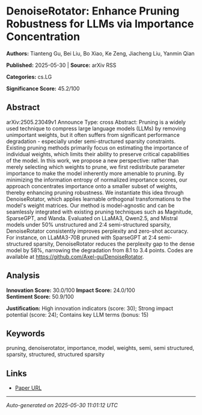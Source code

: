 # DenoiseRotator: Enhance Pruning Robustness for LLMs via Importance Concentration

**Authors:** Tianteng Gu, Bei Liu, Bo Xiao, Ke Zeng, Jiacheng Liu, Yanmin Qian

**Published:** 2025-05-30 | **Source:** arXiv RSS

**Categories:** cs.LG

**Significance Score:** 45.2/100

## Abstract

arXiv:2505.23049v1 Announce Type: cross 
Abstract: Pruning is a widely used technique to compress large language models (LLMs) by removing unimportant weights, but it often suffers from significant performance degradation - especially under semi-structured sparsity constraints. Existing pruning methods primarily focus on estimating the importance of individual weights, which limits their ability to preserve critical capabilities of the model. In this work, we propose a new perspective: rather than merely selecting which weights to prune, we first redistribute parameter importance to make the model inherently more amenable to pruning. By minimizing the information entropy of normalized importance scores, our approach concentrates importance onto a smaller subset of weights, thereby enhancing pruning robustness. We instantiate this idea through DenoiseRotator, which applies learnable orthogonal transformations to the model's weight matrices. Our method is model-agnostic and can be seamlessly integrated with existing pruning techniques such as Magnitude, SparseGPT, and Wanda. Evaluated on LLaMA3, Qwen2.5, and Mistral models under 50% unstructured and 2:4 semi-structured sparsity, DenoiseRotator consistently improves perplexity and zero-shot accuracy. For instance, on LLaMA3-70B pruned with SparseGPT at 2:4 semi-structured sparsity, DenoiseRotator reduces the perplexity gap to the dense model by 58%, narrowing the degradation from 8.1 to 3.4 points. Codes are available at https://github.com/Axel-gu/DenoiseRotator.

## Analysis

**Innovation Score:** 30.0/100
**Impact Score:** 24.0/100  
**Sentiment Score:** 50.9/100

**Justification:** High innovation indicators (score: 30); Strong impact potential (score: 24); Contains key LLM terms (bonus: 15)

## Keywords

pruning, denoiserotator, importance, model, weights, semi, semi structured, sparsity, structured, structured sparsity

## Links

- [Paper URL](https://arxiv.org/abs/2505.23049)

---
*Auto-generated on 2025-05-30 11:01:12 UTC*
